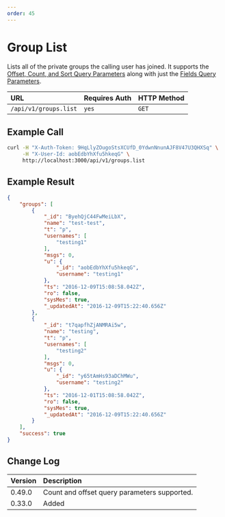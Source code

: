 ```yaml
---
order: 45
---
```


# Group List
Lists all of the private groups the calling user has joined. It supports the [Offset, Count, and Sort Query Parameters](../Offset%20and%20Count%20and%20Sort%20Info.md) along with just the [Fields Query Parameters](../Query%20and%20Fields%20Info.md).

| URL | Requires Auth | HTTP Method |
| :--- | :--- | :--- |
| `/api/v1/groups.list` | `yes` | `GET` |

## Example Call
```bash
curl -H "X-Auth-Token: 9HqLlyZOugoStsXCUfD_0YdwnNnunAJF8V47U3QHXSq" \
     -H "X-User-Id: aobEdbYhXfu5hkeqG" \
     http://localhost:3000/api/v1/groups.list
```

## Example Result
```json
{
    "groups": [
        {
            "_id": "ByehQjC44FwMeiLbX",
            "name": "test-test",
            "t": "p",
            "usernames": [
                "testing1"
            ],
            "msgs": 0,
            "u": {
                "_id": "aobEdbYhXfu5hkeqG",
                "username": "testing1"
            },
            "ts": "2016-12-09T15:08:58.042Z",
            "ro": false,
            "sysMes": true,
            "_updatedAt": "2016-12-09T15:22:40.656Z"
        },
        {
            "_id": "t7qapfhZjANMRAi5w",
            "name": "testing",
            "t": "p",
            "usernames": [
                "testing2"
            ],
            "msgs": 0,
            "u": {
                "_id": "y65tAmHs93aDChMWu",
                "username": "testing2"
            },
            "ts": "2016-12-01T15:08:58.042Z",
            "ro": false,
            "sysMes": true,
            "_updatedAt": "2016-12-09T15:22:40.656Z"
        }
    ],
    "success": true
}
```

## Change Log
| Version | Description |
| :--- | :--- |
| 0.49.0 | Count and offset query parameters supported. |
| 0.33.0 | Added |
